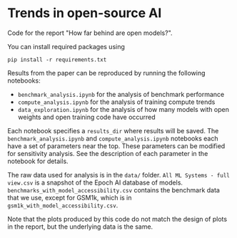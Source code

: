 # Trends in open-source AI

Code for the report "How far behind are open models?".

You can install required packages using

```
pip install -r requirements.txt
```

Results from the paper can be reproduced by running the following notebooks:

- `benchmark_analysis.ipynb` for the analysis of benchmark performance
- `compute_analysis.ipynb` for the analysis of training compute trends
- `data_exploration.ipynb` for the analysis of how many models with open weights and open training code have occurred

Each notebook specifies a `results_dir` where results will be saved.
The `benchmark_analysis.ipynb` and `compute_analysis.ipynb` notebooks each have a set of parameters near the top.
These parameters can be modified for sensitivity analysis.
See the description of each parameter in the notebook for details.

The raw data used for analysis is in the `data/` folder.
`All ML Systems - full view.csv` is a snapshot of the Epoch AI database of models.
`benchmarks_with_model_accessibility.csv` contains the benchmark data that we use, except for GSM1k, which is in `gsm1k_with_model_accessibility.csv`.

Note that the plots produced by this code do not match the design of plots in the report, but the underlying data is the same.
